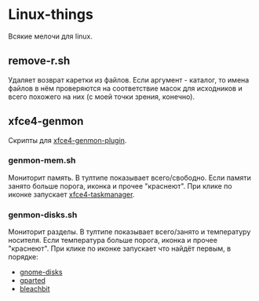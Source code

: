 # Linux-things

Всякие мелочи для linux.

## remove-r.sh

Удаляет возврат каретки из файлов. Если аргумент - каталог, то имена файлов в нём проверяются на соответствие масок для исходников и всего похожего на них (с моей точки зрения, конечно).

## xfce4-genmon

Скрипты для [xfce4-genmon-plugin](https://docs.xfce.org/panel-plugins/xfce4-genmon-plugin/start).

### genmon-mem.sh

Мониторит память. В тултипе показывает всего/свободно. Если памяти занято больше порога, иконка и прочее "краснеют". При клике по иконке запускает [xfce4-taskmanager](https://docs.xfce.org/apps/xfce4-taskmanager/start).

### genmon-disks.sh

Мониторит разделы. В тултипе показывает всего/занято и температуру носителя. Если температура больше порога, иконка и прочее "краснеют". При клике по иконке запускает что найдёт первым, в порядке:

* [gnome-disks](https://wiki.gnome.org/Apps/Disks)
* [gparted](https://gparted.org/)
* [bleachbit](https://www.bleachbit.org/)

